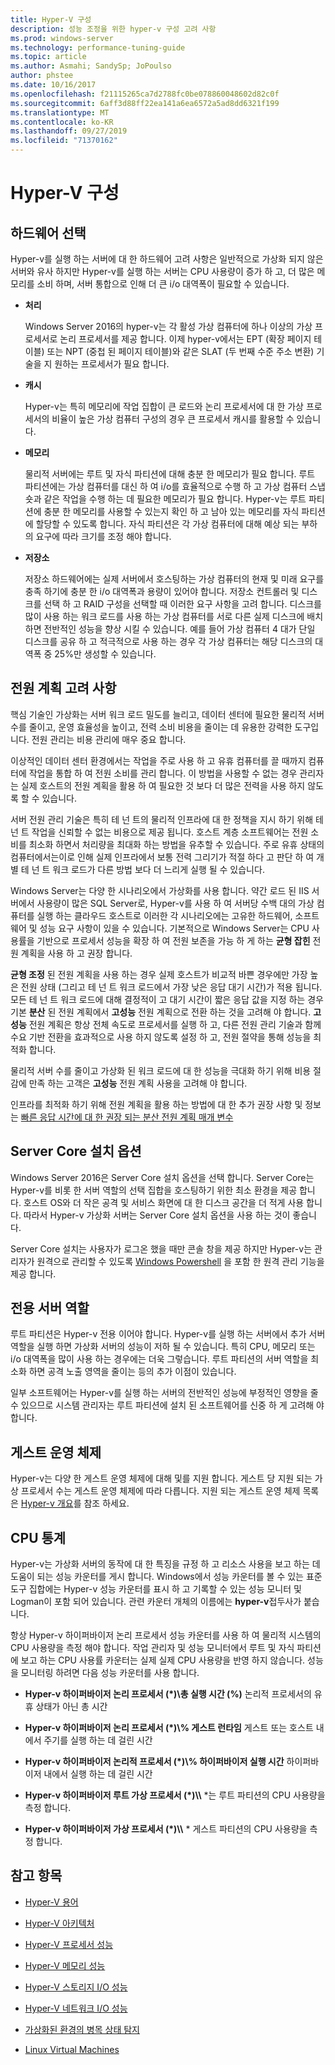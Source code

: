 ```yaml
---
title: Hyper-V 구성
description: 성능 조정을 위한 hyper-v 구성 고려 사항
ms.prod: windows-server
ms.technology: performance-tuning-guide
ms.topic: article
ms.author: Asmahi; SandySp; JoPoulso
author: phstee
ms.date: 10/16/2017
ms.openlocfilehash: f21115265ca7d2788fc0be078860048602d82c0f
ms.sourcegitcommit: 6aff3d88ff22ea141a6ea6572a5ad8dd6321f199
ms.translationtype: MT
ms.contentlocale: ko-KR
ms.lasthandoff: 09/27/2019
ms.locfileid: "71370162"
---
```

# <a name="hyper-v-configuration"></a>Hyper-V 구성

## <a name="hardware-selection"></a>하드웨어 선택

Hyper-v를 실행 하는 서버에 대 한 하드웨어 고려 사항은 일반적으로 가상화 되지 않은 서버와 유사 하지만 Hyper-v를 실행 하는 서버는 CPU 사용량이 증가 하 고, 더 많은 메모리를 소비 하며, 서버 통합으로 인해 더 큰 i/o 대역폭이 필요할 수 있습니다.

-   **처리**

    Windows Server 2016의 hyper-v는 각 활성 가상 컴퓨터에 하나 이상의 가상 프로세서로 논리 프로세서를 제공 합니다. 이제 hyper-v에서는 EPT (확장 페이지 테이블) 또는 NPT (중첩 된 페이지 테이블)와 같은 SLAT (두 번째 수준 주소 변환) 기술을 지 원하는 프로세서가 필요 합니다.

-   **캐시**

    Hyper-v는 특히 메모리에 작업 집합이 큰 로드와 논리 프로세서에 대 한 가상 프로세서의 비율이 높은 가상 컴퓨터 구성의 경우 큰 프로세서 캐시를 활용할 수 있습니다.

-   **메모리**

    물리적 서버에는 루트 및 자식 파티션에 대해 충분 한 메모리가 필요 합니다. 루트 파티션에는 가상 컴퓨터를 대신 하 여 i/o를 효율적으로 수행 하 고 가상 컴퓨터 스냅숏과 같은 작업을 수행 하는 데 필요한 메모리가 필요 합니다. Hyper-v는 루트 파티션에 충분 한 메모리를 사용할 수 있는지 확인 하 고 남아 있는 메모리를 자식 파티션에 할당할 수 있도록 합니다. 자식 파티션은 각 가상 컴퓨터에 대해 예상 되는 부하의 요구에 따라 크기를 조정 해야 합니다.

-   **저장소**

    저장소 하드웨어에는 실제 서버에서 호스팅하는 가상 컴퓨터의 현재 및 미래 요구를 충족 하기에 충분 한 i/o 대역폭과 용량이 있어야 합니다. 저장소 컨트롤러 및 디스크를 선택 하 고 RAID 구성을 선택할 때 이러한 요구 사항을 고려 합니다. 디스크를 많이 사용 하는 워크 로드를 사용 하는 가상 컴퓨터를 서로 다른 실제 디스크에 배치 하면 전반적인 성능을 향상 시킬 수 있습니다. 예를 들어 가상 컴퓨터 4 대가 단일 디스크를 공유 하 고 적극적으로 사용 하는 경우 각 가상 컴퓨터는 해당 디스크의 대역폭 중 25%만 생성할 수 있습니다.

## <a name="power-plan-considerations"></a>전원 계획 고려 사항

핵심 기술인 가상화는 서버 워크 로드 밀도를 늘리고, 데이터 센터에 필요한 물리적 서버 수를 줄이고, 운영 효율성을 높이고, 전력 소비 비용을 줄이는 데 유용한 강력한 도구입니다. 전원 관리는 비용 관리에 매우 중요 합니다. 

이상적인 데이터 센터 환경에서는 작업을 주로 사용 하 고 유휴 컴퓨터를 끌 때까지 컴퓨터에 작업을 통합 하 여 전원 소비를 관리 합니다. 이 방법을 사용할 수 없는 경우 관리자는 실제 호스트의 전원 계획을 활용 하 여 필요한 것 보다 더 많은 전력을 사용 하지 않도록 할 수 있습니다. 

서버 전원 관리 기술은 특히 테 넌 트의 물리적 인프라에 대 한 정책을 지시 하기 위해 테 넌 트 작업을 신뢰할 수 없는 비용으로 제공 됩니다. 호스트 계층 소프트웨어는 전원 소비를 최소화 하면서 처리량을 최대화 하는 방법을 유추할 수 있습니다. 주로 유휴 상태의 컴퓨터에서는이로 인해 실제 인프라에서 보통 전력 그리기가 적절 하다 고 판단 하 여 개별 테 넌 트 워크 로드가 다른 방법 보다 더 느리게 실행 될 수 있습니다.

Windows Server는 다양 한 시나리오에서 가상화를 사용 합니다. 약간 로드 된 IIS 서버에서 사용량이 많은 SQL Server로, Hyper-v를 사용 하 여 서버당 수백 대의 가상 컴퓨터를 실행 하는 클라우드 호스트로 이러한 각 시나리오에는 고유한 하드웨어, 소프트웨어 및 성능 요구 사항이 있을 수 있습니다. 기본적으로 Windows Server는 CPU 사용률을 기반으로 프로세서 성능을 확장 하 여 전원 보존을 가능 하 게 하는 **균형 잡힌** 전원 계획을 사용 하 고 권장 합니다.

**균형 조정** 된 전원 계획을 사용 하는 경우 실제 호스트가 비교적 바쁜 경우에만 가장 높은 전원 상태 (그리고 테 넌 트 워크 로드에서 가장 낮은 응답 대기 시간)가 적용 됩니다. 모든 테 넌 트 워크 로드에 대해 결정적이 고 대기 시간이 짧은 응답 값을 지정 하는 경우 기본 **분산** 된 전원 계획에서 **고성능** 전원 계획으로 전환 하는 것을 고려해 야 합니다. **고성능** 전원 계획은 항상 전체 속도로 프로세서를 실행 하 고, 다른 전원 관리 기술과 함께 수요 기반 전환을 효과적으로 사용 하지 않도록 설정 하 고, 전원 절약을 통해 성능을 최적화 합니다.

물리적 서버 수를 줄이고 가상화 된 워크 로드에 대 한 성능을 극대화 하기 위해 비용 절감에 만족 하는 고객은 **고성능** 전원 계획 사용을 고려해 야 합니다.

인프라를 최적화 하기 위해 전원 계획을 활용 하는 방법에 대 한 추가 권장 사항 및 정보는 [빠른 응답 시간에 대 한 권장 되는 분산 전원 계획 매개 변수](../../hardware/power/recommended-balanced-plan-parameters.md)



## <a name="server-core-installation-option"></a>Server Core 설치 옵션

Windows Server 2016은 Server Core 설치 옵션을 선택 합니다. Server Core는 Hyper-v를 비롯 한 서버 역할의 선택 집합을 호스팅하기 위한 최소 환경을 제공 합니다. 호스트 OS와 더 작은 공격 및 서비스 화면에 대 한 디스크 공간을 더 적게 사용 합니다. 따라서 Hyper-v 가상화 서버는 Server Core 설치 옵션을 사용 하는 것이 좋습니다.

Server Core 설치는 사용자가 로그온 했을 때만 콘솔 창을 제공 하지만 Hyper-v는 관리자가 원격으로 관리할 수 있도록 [Windows Powershell](https://technet.microsoft.com/library/hh848559.aspx) 을 포함 한 원격 관리 기능을 제공 합니다.

## <a name="dedicated-server-role"></a>전용 서버 역할

루트 파티션은 Hyper-v 전용 이어야 합니다. Hyper-v를 실행 하는 서버에서 추가 서버 역할을 실행 하면 가상화 서버의 성능이 저하 될 수 있습니다. 특히 CPU, 메모리 또는 i/o 대역폭을 많이 사용 하는 경우에는 더욱 그렇습니다. 루트 파티션의 서버 역할을 최소화 하면 공격 노출 영역을 줄이는 등의 추가 이점이 있습니다.

일부 소프트웨어는 Hyper-v를 실행 하는 서버의 전반적인 성능에 부정적인 영향을 줄 수 있으므로 시스템 관리자는 루트 파티션에 설치 된 소프트웨어를 신중 하 게 고려해 야 합니다.

## <a name="guest-operating-systems"></a>게스트 운영 체제

Hyper-v는 다양 한 게스트 운영 체제에 대해 및를 지원 합니다. 게스트 당 지원 되는 가상 프로세서 수는 게스트 운영 체제에 따라 다릅니다. 지원 되는 게스트 운영 체제 목록은 [Hyper-v 개요](https://technet.microsoft.com/library/hh831531.aspx)를 참조 하세요.

## <a name="cpu-statistics"></a>CPU 통계

Hyper-v는 가상화 서버의 동작에 대 한 특징을 규정 하 고 리소스 사용을 보고 하는 데 도움이 되는 성능 카운터를 게시 합니다. Windows에서 성능 카운터를 볼 수 있는 표준 도구 집합에는 Hyper-v 성능 카운터를 표시 하 고 기록할 수 있는 성능 모니터 및 Logman이 포함 되어 있습니다. 관련 카운터 개체의 이름에는 **hyper-v**접두사가 붙습니다.

항상 Hyper-v 하이퍼바이저 논리 프로세서 성능 카운터를 사용 하 여 물리적 시스템의 CPU 사용량을 측정 해야 합니다. 작업 관리자 및 성능 모니터에서 루트 및 자식 파티션에 보고 하는 CPU 사용률 카운터는 실제 실제 CPU 사용량을 반영 하지 않습니다. 성능을 모니터링 하려면 다음 성능 카운터를 사용 합니다.

- **Hyper-v 하이퍼바이저 논리 프로세서 (\*)\\총 실행 시간 (%)** 논리적 프로세서의 유휴 상태가 아닌 총 시간

- **Hyper-v 하이퍼바이저 논리 프로세서 (\*)\\% 게스트 런타임** 게스트 또는 호스트 내에서 주기를 실행 하는 데 걸린 시간

- **Hyper-v 하이퍼바이저 논리적 프로세서 (\*)\\% 하이퍼바이저 실행 시간** 하이퍼바이저 내에서 실행 하는 데 걸린 시간

- **Hyper-v 하이퍼바이저 루트 가상 프로세서 (\*)\\\\** *는 루트 파티션의 CPU 사용량을 측정 합니다.

- **Hyper-v 하이퍼바이저 가상 프로세서 (\*)\\\\** * 게스트 파티션의 CPU 사용량을 측정 합니다.


## <a name="see-also"></a>참고 항목

-   [Hyper-V 용어](terminology.md)

-   [Hyper-V 아키텍처](architecture.md)

-   [Hyper-V 프로세서 성능](processor-performance.md)

-   [Hyper-V 메모리 성능](memory-performance.md)

-   [Hyper-V 스토리지 I/O 성능](storage-io-performance.md)

-   [Hyper-V 네트워크 I/O 성능](network-io-performance.md)

-   [가상화된 환경의 병목 상태 탐지](detecting-virtualized-environment-bottlenecks.md)

-   [Linux Virtual Machines](linux-virtual-machine-considerations.md)
